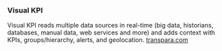 ### Visual KPI
Visual KPI reads multiple data sources in real-time (big data, historians, databases, manual data, web services and more) and adds context with KPIs, groups/hierarchy, alerts, and geolocation.</b></b>
[transpara.com](http://transpara.com/)
